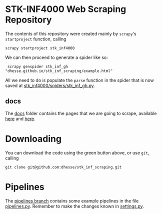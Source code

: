 # STK-INF4000 Web Scraping Repository

The contents of this repository were created mainly by `scrapy`'s
`startproject` function, calling

    scrapy startproject stk_inf4000

We can then proceed to generate a spider like so:

     scrapy genspider stk_inf_gh "dhesse.github.io/stk_inf_scraping/example.html"

All we need to do is populate the `parse` function in the spider that
is now saved at [stk_inf4000/spiders/stk_inf_gh.py][stkgh].

## docs

The [docs](docs) folder contains the pages that we are going to
scrape, available [here][p1] and [here][p2].

# Downloading

You can download the code using the green button above, or use `git`,
calling

    git clone git@github.com:dhesse/stk_inf_scraping.git

# Pipelines

The [pipelines branch][pl] contains some example pipelines in the file
[pipelines.py][plpy]. Remember to make the changes known in
[settings.py][cfg].

[stkgh]: stk_inf4000/spiders/stk_inf_gh.py
[p1]: https://dhesse.github.io/stk_inf_scraping/example.html
[p2]: https://dhesse.github.io/stk_inf_scraping/example2.html
[pl]: https://github.com/dhesse/stk_inf_scraping/tree/pipeline
[plpy]: https://github.com/dhesse/stk_inf_scraping/blob/master/stk_inf4000/pipelines.py
[cfg]: https://github.com/dhesse/stk_inf_scraping/blob/master/stk_inf4000/settings.py

